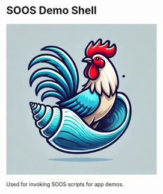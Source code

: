 # SOOS Demo Shell
<img src="https://github.com/eallard-soos/demo-shell/blob/main/demo-shell-logo.webp?raw=true" alt="Demo Shell Logo" width="400"/>

Used for invoking SOOS scripts for app demos.
